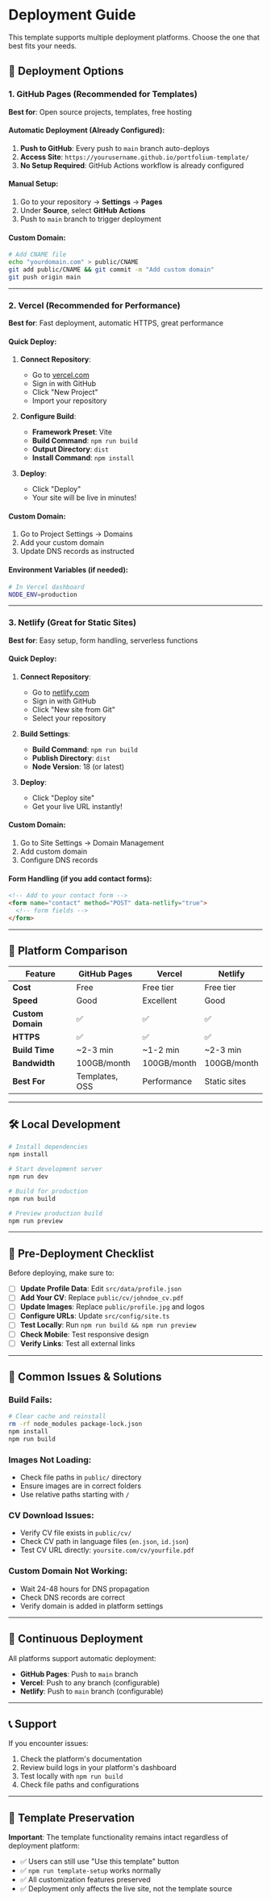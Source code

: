 # Deployment Guide

This template supports multiple deployment platforms. Choose the one that best fits your needs.

## 🚀 Deployment Options

### 1. GitHub Pages (Recommended for Templates)

**Best for**: Open source projects, templates, free hosting

#### Automatic Deployment (Already Configured):
1. **Push to GitHub**: Every push to `main` branch auto-deploys
2. **Access Site**: `https://yourusername.github.io/portfolium-template/`
3. **No Setup Required**: GitHub Actions workflow is already configured

#### Manual Setup:
1. Go to your repository → **Settings** → **Pages**
2. Under **Source**, select **GitHub Actions**
3. Push to `main` branch to trigger deployment

#### Custom Domain:
```bash
# Add CNAME file
echo "yourdomain.com" > public/CNAME
git add public/CNAME && git commit -m "Add custom domain"
git push origin main
```

---

### 2. Vercel (Recommended for Performance)

**Best for**: Fast deployment, automatic HTTPS, great performance

#### Quick Deploy:
1. **Connect Repository**:
   - Go to [vercel.com](https://vercel.com)
   - Sign in with GitHub
   - Click "New Project"
   - Import your repository

2. **Configure Build**:
   - **Framework Preset**: Vite
   - **Build Command**: `npm run build`
   - **Output Directory**: `dist`
   - **Install Command**: `npm install`

3. **Deploy**:
   - Click "Deploy"
   - Your site will be live in minutes!

#### Custom Domain:
1. Go to Project Settings → Domains
2. Add your custom domain
3. Update DNS records as instructed

#### Environment Variables (if needed):
```bash
# In Vercel dashboard
NODE_ENV=production
```

---

### 3. Netlify (Great for Static Sites)

**Best for**: Easy setup, form handling, serverless functions

#### Quick Deploy:
1. **Connect Repository**:
   - Go to [netlify.com](https://netlify.com)
   - Sign in with GitHub
   - Click "New site from Git"
   - Select your repository

2. **Build Settings**:
   - **Build Command**: `npm run build`
   - **Publish Directory**: `dist`
   - **Node Version**: 18 (or latest)

3. **Deploy**:
   - Click "Deploy site"
   - Get your live URL instantly!

#### Custom Domain:
1. Go to Site Settings → Domain Management
2. Add custom domain
3. Configure DNS records

#### Form Handling (if you add contact forms):
```html
<!-- Add to your contact form -->
<form name="contact" method="POST" data-netlify="true">
  <!-- form fields -->
</form>
```

---

## 🔧 Platform Comparison

| Feature | GitHub Pages | Vercel | Netlify |
|---------|-------------|--------|---------|
| **Cost** | Free | Free tier | Free tier |
| **Speed** | Good | Excellent | Good |
| **Custom Domain** | ✅ | ✅ | ✅ |
| **HTTPS** | ✅ | ✅ | ✅ |
| **Build Time** | ~2-3 min | ~1-2 min | ~2-3 min |
| **Bandwidth** | 100GB/month | 100GB/month | 100GB/month |
| **Best For** | Templates, OSS | Performance | Static sites |

---

## 🛠️ Local Development

```bash
# Install dependencies
npm install

# Start development server
npm run dev

# Build for production
npm run build

# Preview production build
npm run preview
```

---

## 📝 Pre-Deployment Checklist

Before deploying, make sure to:

- [ ] **Update Profile Data**: Edit `src/data/profile.json`
- [ ] **Add Your CV**: Replace `public/cv/johndoe_cv.pdf`
- [ ] **Update Images**: Replace `public/profile.jpg` and logos
- [ ] **Configure URLs**: Update `src/config/site.ts`
- [ ] **Test Locally**: Run `npm run build && npm run preview`
- [ ] **Check Mobile**: Test responsive design
- [ ] **Verify Links**: Test all external links

---

## 🚨 Common Issues & Solutions

### Build Fails:
```bash
# Clear cache and reinstall
rm -rf node_modules package-lock.json
npm install
npm run build
```

### Images Not Loading:
- Check file paths in `public/` directory
- Ensure images are in correct folders
- Use relative paths starting with `/`

### CV Download Issues:
- Verify CV file exists in `public/cv/`
- Check CV path in language files (`en.json`, `id.json`)
- Test CV URL directly: `yoursite.com/cv/yourfile.pdf`

### Custom Domain Not Working:
- Wait 24-48 hours for DNS propagation
- Check DNS records are correct
- Verify domain is added in platform settings

---

## 🔄 Continuous Deployment

All platforms support automatic deployment:

- **GitHub Pages**: Push to `main` branch
- **Vercel**: Push to any branch (configurable)
- **Netlify**: Push to `main` branch (configurable)

---

## 📞 Support

If you encounter issues:

1. Check the platform's documentation
2. Review build logs in your platform's dashboard
3. Test locally with `npm run build`
4. Check file paths and configurations

---

## 🎯 Template Preservation

**Important**: The template functionality remains intact regardless of deployment platform:

- ✅ Users can still use "Use this template" button
- ✅ `npm run template-setup` works normally
- ✅ All customization features preserved
- ✅ Deployment only affects the live site, not the template source
